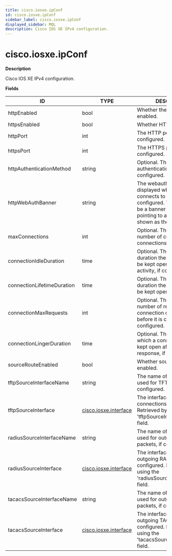 ```yaml
---
title: cisco.iosxe.ipConf
id: cisco.iosxe.ipConf
sidebar_label: cisco.iosxe.ipConf
displayed_sidebar: MQL
description: Cisco IOS XE IPv4 configuration.
---
```


# cisco.iosxe.ipConf

**Description**

Cisco IOS XE IPv4 configuration.

**Fields**

| ID                         | TYPE                                              | DESCRIPTION                                                                                                                                                                       |
| -------------------------- | ------------------------------------------------- | --------------------------------------------------------------------------------------------------------------------------------------------------------------------------------- |
| httpEnabled                | bool                                              | Whether the HTTP server is enabled.                                                                                                                                               |
| httpsEnabled               | bool                                              | Whether HTTPS is enabled.                                                                                                                                                         |
| httpPort                   | int                                               | The HTTP port number, if configured.                                                                                                                                              |
| httpsPort                  | int                                               | The HTTPS port number, if configured.                                                                                                                                             |
| httpAuthenticationMethod   | string                                            | Optional. The HTTP authentication method, if configured.                                                                                                                          |
| httpWebAuthBanner          | string                                            | The webauth banner, displayed when a user connects to the server, if configured. This can either be a banner text, or a filepath pointing to a file, that is shown as the banner. |
| maxConnections             | int                                               | Optional. The maximum number of concurrent connections, if configured.                                                                                                            |
| connectionIdleDuration     | time                                              | Optional. The maximum duration the connection will be kept open without any activity, if configured.                                                                              |
| connectionLifetimeDuration | time                                              | Optional. The maximum duration the connection will be kept open, if configured.                                                                                                   |
| connectionMaxRequests      | int                                               | Optional. The maximum number of requests a connection can process before it is closed, if configured.                                                                             |
| connectionLingerDuration   | time                                              | Optional. The duration for which a connection will be kept open after sending a response, if configured.                                                                          |
| sourceRouteEnabled         | bool                                              | Whether source routing is enabled.                                                                                                                                                |
| tftpSourceInterfaceName    | string                                            | The name of the interface used for TFTP connections, if configured.                                                                                                               |
| tftpSourceInterface        | [cisco.iosxe.interface](cisco.iosxe.interface.md) | The interface used for TFTP connections, if configured. Retrieved by using the 'tftpSourceInterfaceName' field.                                                                   |
| radiusSourceInterfaceName  | string                                            | The name of the interface used for outgoing RADIUS packets, if configured.                                                                                                        |
| radiusSourceInterface      | [cisco.iosxe.interface](cisco.iosxe.interface.md) | The interface used for outgoing RADIUS packets, if configured. Retrieved by using the 'radiusSourceInterfaceName' field.                                                          |
| tacacsSourceInterfaceName  | string                                            | The name of the interface used for outgoing TACACS packets, if configured.                                                                                                        |
| tacacsSourceInterface      | [cisco.iosxe.interface](cisco.iosxe.interface.md) | The interface used for outgoing TACACS packets, if configured. Retrieved by using the 'tacacsSourceInterfaceName' field.                                                          |
